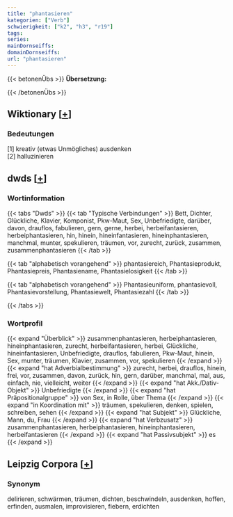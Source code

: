 ```yaml
---
title: "phantasieren"
kategorien: ["Verb"]
schwierigkeit: ["k2", "h3", "r19"]
tags:
series:
mainDornseiffs:
domainDornseiffs:
url: "phantasieren"
---
```


{{< betonenÜbs >}}
**Übersetzung:**  
  
{{< /betonenÜbs >}}

## Wiktionary [[+](https://de.wiktionary.org/wiki/phantasieren)]

### Bedeutungen
[1] kreativ (etwas Unmögliches) ausdenken  
[2] halluzinieren  



## dwds [[+](https://www.dwds.de/wb/phantasieren)]

### Wortinformation
{{< tabs "Dwds" >}}
{{< tab "Typische Verbindungen" >}}
Bett, Dichter, Glückliche, Klavier, Komponist, Pkw-Maut, Sex, Unbefriedigte, darüber, davon, drauflos, fabulieren, gern, gerne, herbei, herbeifantasieren, herbeiphantasieren, hin, hinein, hineinfantasieren, hineinphantasieren, manchmal, munter, spekulieren, träumen, vor, zurecht, zurück, zusammen, zusammenphantasieren
{{< /tab >}}

{{< tab "alphabetisch vorangehend" >}}
phantasiereich, Phantasieprodukt, Phantasiepreis, Phantasiename, Phantasielosigkeit
{{< /tab >}}

{{< tab "alphabetisch vorangehend" >}}
Phantasieuniform, phantasievoll, Phantasievorstellung, Phantasiewelt, Phantasiezahl
{{< /tab >}}

{{< /tabs >}}

### Wortprofil
{{< expand "Überblick" >}} zusammenphantasieren, herbeiphantasieren, hineinphantasieren, zurecht, herbeifantasieren, herbei, Glückliche, hineinfantasieren, Unbefriedigte, drauflos, fabulieren, Pkw-Maut, hinein, Sex, munter, träumen, Klavier, zusammen, vor, spekulieren {{< /expand >}}
{{< expand "hat Adverbialbestimmung" >}} zurecht, herbei, drauflos, hinein, frei, vor, zusammen, davon, zurück, hin, gern, darüber, manchmal, mal, aus, einfach, nie, vielleicht, weiter {{< /expand >}}
{{< expand "hat Akk./Dativ-Objekt" >}} Unbefriedigte {{< /expand >}}
{{< expand "hat Präpositionalgruppe" >}} von Sex, in Rolle, über Thema {{< /expand >}}
{{< expand "in Koordination mit" >}} träumen, spekulieren, denken, spielen, schreiben, sehen {{< /expand >}}
{{< expand "hat Subjekt" >}} Glückliche, Mann, du, Frau {{< /expand >}}
{{< expand "hat Verbzusatz" >}} zusammenphantasieren, herbeiphantasieren, hineinphantasieren, herbeifantasieren {{< /expand >}}
{{< expand "hat Passivsubjekt" >}} es {{< /expand >}}

## Leipzig Corpora [[+](https://corpora.uni-leipzig.de/en/res?word=phantasieren&corpusId=deu_newscrawl-public_2018)]


### Synonym
delirieren, schwärmen, träumen, dichten, beschwindeln, ausdenken, hoffen, erfinden, ausmalen, improvisieren, fiebern, erdichten

